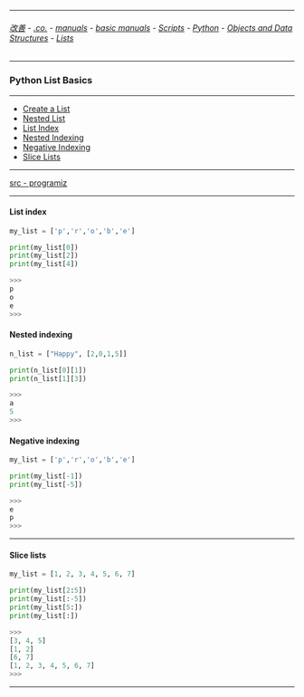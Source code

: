 
---

###### [改善](https://github.com/ttltrk/0C/blob/master/README.MD) - [.co.](https://github.com/ttltrk/PRG/blob/master/CODING.MD) - [manuals](https://github.com/ttltrk/PRG/blob/master/MAN.MD) - [basic manuals](https://github.com/ttltrk/PRG/blob/master/MANUALS.MD) - [Scripts](https://github.com/ttltrk/PRG/blob/master/PY/DOC/SC/SC.MD) - [Python](https://github.com/ttltrk/PRG/blob/master/PY/DOC/OPYM/OPYM.MD) - [Objects and Data Structures](https://github.com/ttltrk/PRG/blob/master/PY/DOC/OPYM/01_OBJ_DS/OBJ_DS.MD) - [Lists](https://github.com/ttltrk/PRG/blob/master/PY/DOC/OPYM/01_OBJ_DS/LISTS/LISTS.MD)

---

### Python List Basics

---

* [Create a List](https://github.com/ttltrk/PRG/blob/master/PY/DOC/OPYM/01_OBJ_DS/LISTS/01_LB/CRE_LIS.MD)
* [Nested List](https://github.com/ttltrk/PRG/blob/master/PY/DOC/OPYM/01_OBJ_DS/LISTS/02_LB/NEST.MD)
* [List Index]()
* [Nested Indexing]()
* [Negative Indexing]()
* [Slice Lists]()

---

[src - programiz](https://www.programiz.com/python-programming/list)

---

<h4 id="3">List index</h4>

```python
my_list = ['p','r','o','b','e']

print(my_list[0])
print(my_list[2])
print(my_list[4])

>>>
p
o
e
>>>
```

<h4 id="4">Nested indexing</h4>

```python
n_list = ["Happy", [2,0,1,5]]

print(n_list[0][1])    
print(n_list[1][3])

>>>
a
5
>>>
```

<h4 id="5">Negative indexing</h4>

```python
my_list = ['p','r','o','b','e']

print(my_list[-1])
print(my_list[-5])

>>>
e
p
>>>
```
---

<h4 id="6">Slice lists</h4>

```python
my_list = [1, 2, 3, 4, 5, 6, 7]

print(my_list[2:5])
print(my_list[:-5])
print(my_list[5:])
print(my_list[:])

>>>
[3, 4, 5]
[1, 2]
[6, 7]
[1, 2, 3, 4, 5, 6, 7]
>>>
```

---

